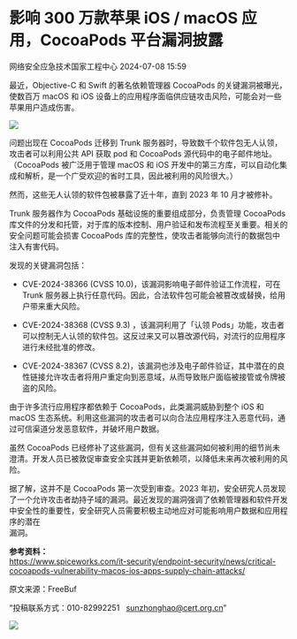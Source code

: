 #  影响 300 万款苹果 iOS / macOS 应用，CocoaPods 平台漏洞披露   
 网络安全应急技术国家工程中心   2024-07-08 15:59  
  
最近，Objective-C 和 Swift 的著名依赖管理器 CocoaPods 的关键漏洞被曝光，使数百万 macOS 和 iOS 设备上的应用程序面临供应链攻击风险，可能会对一些苹果用户造成伤害。  
  
![](https://mmbiz.qpic.cn/mmbiz_jpg/qq5rfBadR3ibxXCMBvobgCKmWuAOBcoCWHB2Uvd2mvWQoJ6a4XrygyJ6N5YXuWPUh9zSNVXWhtED1fyU5OLpyXA/640?wx_fmt=jpeg&from=appmsg&tp=wxpic&wxfrom=5&wx_lazy=1&wx_co=1 "")  
  
问题出现在 CocoaPods 迁移到 Trunk 服务器时，导致数千个软件包无人认领，攻击者可以利用公共 API 获取 pod 和 CocoaPods 源代码中的电子邮件地址。（CocoaPods 被广泛用于管理 macOS 和 iOS 开发中的第三方库，可以自动化集成和解析，是一个广受欢迎的省时工具，因此被利用的风险很大。）  
  
然而，这些无人认领的软件包被暴露了近十年，直到 2023 年 10 月才被修补。  
  
Trunk 服务器作为 CocoaPods 基础设施的重要组成部分，负责管理 CocoaPods 库文件的分发和托管，对于库的版本控制、用户验证和发布流程至关重要。相关的安全问题可能会损害 CocoaPods 库的完整性，使攻击者能够向流行的数据包中注入有害代码。  
  
发现的关键漏洞包括：  
- CVE-2024-38366 (CVSS 10.0)，该漏洞影响电子邮件验证工作流程，可在 Trunk 服务器上执行任意代码。因此，合法软件包可能会被篡改或替换，给用户带来重大风险。  
  
- CVE-2024-38368 (CVSS 9.3) ，该漏洞利用了「认领 Pods」功能，攻击者可以控制无人认领的软件包。这反过来又可以篡改源代码，对流行的应用程序进行未经批准的修改。  
  
- CVE-2024-38367 (CVSS 8.2)，该漏洞也涉及电子邮件验证，其中潜在的良性链接允许攻击者将用户重定向到恶意域，从而导致账户面临被接管或令牌被盗的风险。  
  
由于许多流行应用程序都依赖于 CocoaPods，此类漏洞威胁到整个 iOS 和 macOS 生态系统。利用这些漏洞的攻击者可以向合法应用程序注入恶意代码，通过可信渠道分发恶意软件，并破坏用户数据。  
  
虽然 CocoaPods 已经修补了这些漏洞，但有关这些漏洞如何被利用的细节尚未澄清。开发人员已被敦促审查安全实践并更新依赖项，以降低未来再次被利用的风险。  
  
据了解，这并不是 CocoaPods 第一次受到审查。2023 年初，安全研究人员发现了一个允许攻击者劫持子域的漏洞。最近发现的漏洞强调了依赖管理器和软件开发中安全性的重要性，安全研究人员需要积极主动地应对可能影响用户数据和应用程序的潜在  
漏洞。  
  
**参考资料：**  
https://www.spiceworks.com/it-security/endpoint-security/news/critical-cocoapods-vulnerability-macos-ios-apps-supply-chain-attacks/  
  
  
  
原文来源：FreeBuf  
  
“投稿联系方式：010-82992251   sunzhonghao@cert.org.cn”  
  
![](https://mmbiz.qpic.cn/mmbiz_jpg/GoUrACT176n1NvL0JsVSB8lNDX2FCGZjW0HGfDVnFao65ic4fx6Rv4qylYEAbia4AU3V2Zz801UlicBcLeZ6gS6tg/640?wx_fmt=other&tp=webp&wxfrom=5&wx_lazy=1&wx_co=1 "")  
  
